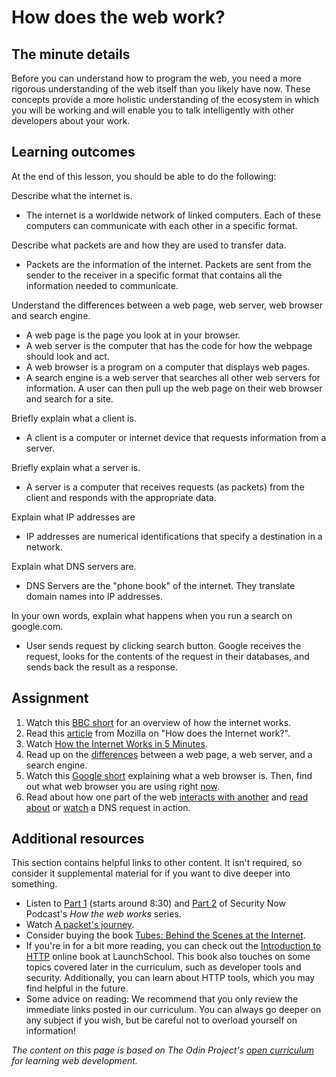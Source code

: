 # How does the web work?

## The minute details

Before you can understand how to program the web, you need a more rigorous understanding of the web itself than you likely have now. These concepts provide a more holistic understanding of the ecosystem in which you will be working and will enable you to talk intelligently with other developers about your work.

## Learning outcomes

At the end of this lesson, you should be able to do the following:

Describe what the internet is.

* The internet is a worldwide network of linked computers. Each of these computers can communicate with each other in a specific format.

Describe what packets are and how they are used to transfer data.

* Packets are the information of the internet. Packets are sent from the sender to the receiver in a specific format that contains all the information needed to communicate.

Understand the differences between a web page, web server, web browser and search engine.

* A web page is the page you look at in your browser.
* A web server is the computer that has the code for how the webpage should look and act.
* A web browser is a program on a computer that displays web pages.
* A search engine is a web server that searches all other web servers for information. A user can then pull up the web page on their web browser and search for a site.

Briefly explain what a client is.

* A client is a computer or internet device that requests information from a server.

Briefly explain what a server is.

* A server is a computer that receives requests \(as packets\) from the client and responds with the appropriate data.

Explain what IP addresses are

* IP addresses are numerical identifications that specify a destination in a network.

Explain what DNS servers are.

* DNS Servers are the "phone book" of the internet. They translate domain names into IP addresses.

In your own words, explain what happens when you run a search on google.com.

* User sends request by clicking search button. Google receives the request, looks for the contents of the request in their databases, and sends back the result as a response.

## Assignment

1. Watch this [BBC short](https://www.youtube.com/watch?v=eHp1l73ztB8) for an overview of how the internet works.
2. Read this [article](https://developer.mozilla.org/en-US/Learn/Common_questions/How_does_the_Internet_work) from Mozilla on "How does the Internet work?".
3. Watch [How the Internet Works in 5 Minutes](https://youtu.be/7_LPdttKXPc?t=46s).
4. Read up on the [differences](https://developer.mozilla.org/en-US/Learn/Common_questions/Pages_sites_servers_and_search_engines) between a web page, a web server, and a search engine.
5. Watch this [Google short](https://youtu.be/BrXPcaRlBqo) explaining what a web browser is. Then, find out what web browser you are using right [now](https://www.whatsmybrowser.org/).
6. Read about how one part of the web [interacts with another](https://developer.mozilla.org/en-US/Learn/Getting_started_with_the_web/How_the_Web_works#Clients_and_servers) and [read about](https://developer.mozilla.org/en-US/Learn/Common_questions/What_is_a_domain_name#How_does_a_DNS_request_work) or [watch](https://www.youtube.com/watch?v=72snZctFFtA&feature=youtu.be&t=45s) a DNS request in action.

## Additional resources

This section contains helpful links to other content. It isn't required, so consider it supplemental material for if you want to dive deeper into something.

* Listen to [Part 1](https://twit.tv/shows/security-now/episodes/25?autostart=false) \(starts around 8:30\) and [Part 2](https://twit.tv/shows/security-now/episodes/26?autostart=false) of Security Now Podcast's _How the web works_ series.
* Watch [A packet's journey](https://www.youtube.com/watch?v=ewrBalT_eBM&feature).
* Consider buying the book [Tubes: Behind the Scenes at the Internet](https://www.amazon.co.uk/dp/B007TB5SKA/ref=dp-kindle-redirect?_encoding=UTF8&btkr=1).
* If you're in for a bit more reading, you can check out the [Introduction to HTTP](https://launchschool.com/books/http) online book at LaunchSchool. This book also touches on some topics covered later in the curriculum, such as developer tools and security. Additionally, you can learn about HTTP tools, which you may find helpful in the future.
* Some advice on reading: We recommend that you only review the immediate links posted in our curriculum. You can always go deeper on any subject if you wish, but be careful not to overload yourself on information!  

_The content on this page is based on The Odin Project's_ [_open curriculum_](https://github.com/TheOdinProject/curriculum) _for learning web development._

